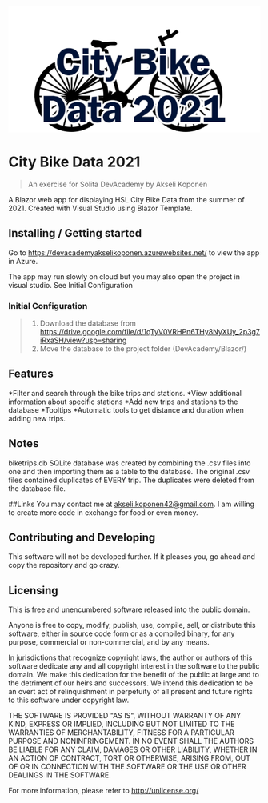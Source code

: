 ![Logo of the project](https://raw.githubusercontent.com/AkseliKoponen/DevAcademy/main/Logo.png)

# City Bike Data 2021
> An exercise for Solita DevAcademy by Akseli Koponen

A Blazor web app for displaying HSL City Bike Data from the summer of 2021. Created with Visual Studio using Blazor Template.

## Installing / Getting started

Go to https://devacademyakselikoponen.azurewebsites.net/ to view the app in Azure.

The app may run slowly on cloud but you may also open the project in visual studio. See Initial Configuration

### Initial Configuration

>1. Download the database from https://drive.google.com/file/d/1qTyV0VRHPn6THy8NyXUy_2p3g7iRxaSH/view?usp=sharing
>2. Move the database to the project folder (DevAcademy/Blazor/)


## Features

*Filter and search through the bike trips and stations.
*View additional information about specific stations
*Add new trips and stations to the database
*Tooltips
*Automatic tools to get distance and duration when adding new trips.

## Notes
biketrips.db SQLite database was created by combining the .csv files into one and then importing them as a table to the database.
The original .csv files contained duplicates of EVERY trip. The duplicates were deleted from the database file.

##Links
You may contact me at akseli.koponen42@gmail.com. I am willing to create more code in exchange for food or even money.

## Contributing and Developing

This software will not be developed further. If it pleases you, go ahead and copy the repository and go crazy.

## Licensing

This is free and unencumbered software released into the public domain.

Anyone is free to copy, modify, publish, use, compile, sell, or
distribute this software, either in source code form or as a compiled
binary, for any purpose, commercial or non-commercial, and by any
means.

In jurisdictions that recognize copyright laws, the author or authors
of this software dedicate any and all copyright interest in the
software to the public domain. We make this dedication for the benefit
of the public at large and to the detriment of our heirs and
successors. We intend this dedication to be an overt act of
relinquishment in perpetuity of all present and future rights to this
software under copyright law.

THE SOFTWARE IS PROVIDED "AS IS", WITHOUT WARRANTY OF ANY KIND,
EXPRESS OR IMPLIED, INCLUDING BUT NOT LIMITED TO THE WARRANTIES OF
MERCHANTABILITY, FITNESS FOR A PARTICULAR PURPOSE AND NONINFRINGEMENT.
IN NO EVENT SHALL THE AUTHORS BE LIABLE FOR ANY CLAIM, DAMAGES OR
OTHER LIABILITY, WHETHER IN AN ACTION OF CONTRACT, TORT OR OTHERWISE,
ARISING FROM, OUT OF OR IN CONNECTION WITH THE SOFTWARE OR THE USE OR
OTHER DEALINGS IN THE SOFTWARE.

For more information, please refer to <http://unlicense.org/>